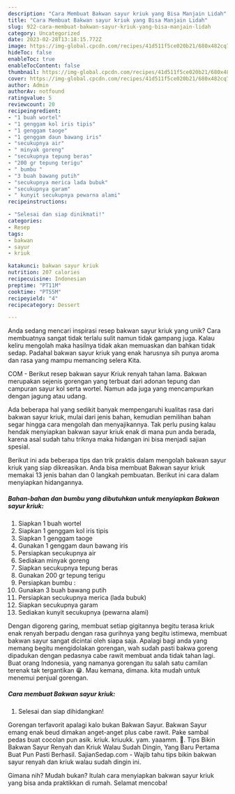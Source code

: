 ```yaml
---
description: "Cara Membuat Bakwan sayur kriuk yang Bisa Manjain Lidah"
title: "Cara Membuat Bakwan sayur kriuk yang Bisa Manjain Lidah"
slug: 922-cara-membuat-bakwan-sayur-kriuk-yang-bisa-manjain-lidah
category: Uncategorized
date: 2023-02-28T13:18:15.772Z
image: https://img-global.cpcdn.com/recipes/41d511f5ce020b21/680x482cq70/bakwan-sayur-kriuk-foto-resep-utama.jpg
hideToc: false
enableToc: true
enableTocContent: false
thumbnail: https://img-global.cpcdn.com/recipes/41d511f5ce020b21/680x482cq70/bakwan-sayur-kriuk-foto-resep-utama.jpg
cover: https://img-global.cpcdn.com/recipes/41d511f5ce020b21/680x482cq70/bakwan-sayur-kriuk-foto-resep-utama.jpg
author: Admin
authorAv: notfound
ratingvalue: 5
reviewcount: 20
recipeingredient:
- "1 buah wortel"
- "1 genggam kol iris tipis"
- "1 genggam taoge"
- "1 genggam daun bawang iris"
- "secukupnya air"
- " minyak goreng"
- "secukupnya tepung beras"
- "200 gr tepung terigu"
- " bumbu "
- "3 buah bawang putih"
- "secukupnya merica lada bubuk"
- "secukupnya garam"
- " kunyit secukupnya pewarna alami"
recipeinstructions:

- "Selesai dan siap dinikmati!"
categories:
- Resep
tags:
- bakwan
- sayur
- kriuk

katakunci: bakwan sayur kriuk 
nutrition: 207 calories
recipecuisine: Indonesian
preptime: "PT11M"
cooktime: "PT55M"
recipeyield: "4"
recipecategory: Dessert

---
```





Anda sedang mencari inspirasi resep bakwan sayur kriuk yang unik? Cara membuatnya sangat tidak terlalu sulit namun tidak gampang juga. Kalau keliru mengolah maka hasilnya tidak akan memuaskan dan bahkan tidak sedap. Padahal bakwan sayur kriuk yang enak harusnya sih punya aroma dan rasa yang mampu memancing selera Kita.





COM - Berikut resep bakwan sayur Kriuk renyah tahan lama. Bakwan merupakan sejenis gorengan yang terbuat dari adonan tepung dan campuran sayur kol serta wortel. Namun ada juga yang mencampurkan dengan jagung atau udang.

Ada beberapa hal yang sedikit banyak mempengaruhi kualitas rasa dari bakwan sayur kriuk, mulai dari jenis bahan, kemudian pemilihan bahan segar hingga cara mengolah dan menyajikannya. Tak perlu pusing kalau hendak menyiapkan bakwan sayur kriuk enak di mana pun anda berada, karena asal sudah tahu triknya maka hidangan ini bisa menjadi sajian spesial.






Berikut ini ada beberapa tips dan trik praktis dalam mengolah bakwan sayur kriuk yang siap dikreasikan. Anda bisa membuat Bakwan sayur kriuk memakai 13 jenis bahan dan 0 langkah pembuatan. Berikut ini cara dalam menyiapkan hidangannya.

<!--inarticleads1-->

##### Bahan-bahan dan bumbu yang dibutuhkan untuk menyiapkan Bakwan sayur kriuk:

1. Siapkan 1 buah wortel
1. Siapkan 1 genggam kol iris tipis
1. Siapkan 1 genggam taoge
1. Gunakan 1 genggam daun bawang iris
1. Persiapkan secukupnya air
1. Sediakan  minyak goreng
1. Siapkan secukupnya tepung beras
1. Gunakan 200 gr tepung terigu
1. Persiapkan  bumbu :
1. Gunakan 3 buah bawang putih
1. Persiapkan secukupnya merica (lada bubuk)
1. Siapkan secukupnya garam
1. Sediakan  kunyit secukupnya (pewarna alami)


Dengan digoreng garing, membuat setiap gigitannya begitu terasa kriuk enak renyah berpadu dengan rasa gurihnya yang begitu istimewa, membuat bakwan sayur sangat dicintai oleh siapa saja. Apalagi bagi anda yang memang begitu mengidolakan gorengan, wah sudah pasti bakwa goreng dipadukan dengan pedasnya cabe rawit membuat anda tidak tahan lagi. Buat orang Indonesia, yang namanya gorengan itu salah satu camilan terenak tak tergantikan 😁. Mau kemana, dimana. kita mudah untuk menemui penjual gorengan. 

<!--inarticleads2-->

##### Cara membuat Bakwan sayur kriuk:


1. Selesai dan siap dihidangkan!

Gorengan terfavorit apalagi kalo bukan Bakwan Sayur. Bakwan Sayur emang enak beud dimakan anget-anget plus cabe rawit. Pake sambal pedas buat cocolan pun asik. kriuk. kriuukk. yam. yaaamm. 🤤. Tips Bikin Bakwan Sayur Renyah dan Kriuk Walau Sudah Dingin, Yang Baru Pertama Buat Pun Pasti Berhasil. SajianSedap.com - Wajib tahu tips bikin bakwan sayur renyah dan kriuk walau sudah dingin ini. 

Gimana nih? Mudah bukan? Itulah cara menyiapkan bakwan sayur kriuk yang bisa anda praktikkan di rumah. Selamat mencoba!
